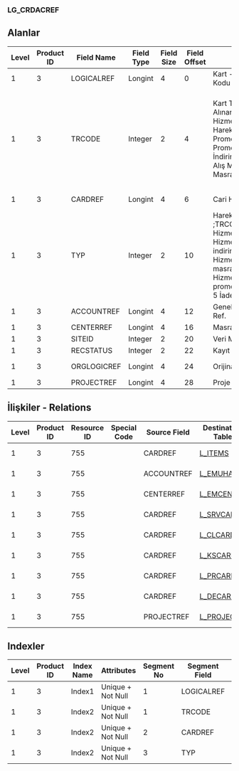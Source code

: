 ### LG_CRDACREF

## Alanlar

**Level**|**Product ID**|**Field Name**|**Field Type**|**Field Size**|**Field Offset**|**Türkçe Açıklama**|**Expression**
-----|-----|-----|-----|-----|-----|-----|-----
1|3|LOGICALREF|Longint|4|0|Kart - Genel Muhasebe Kodu Logical Ref.|Card - General Ledger Code Logical Reference
1|3|TRCODE|Integer|2|4|Kart Türü; 1 Malzeme;3 Alınan Hizmet;4 Satılan Hizmet;5 Cari Hesap;8 Kasa Hareketi;9 Alış Promosyonu;10 Satış Promosyonu;11 Alış İndirimi;12 Satış İndirimi;13 Alış Masrafı;14 Satış Masrafı|Card Type ;1 Item Card;3 Services Purchased;4 Services Sales;5 AR / AP;8 Safe Deposit Transaction;9 Purchase Promotion;10 Sales Promotion;11 Purchase Discount;12 Sales Discount;13 Purchase Surcharge;14 Sales Surcharge
1|3|CARDREF|Longint|4|6|Cari Hesap Kartı Ref.|Account Receivable / Payable Card Reference
1|3|TYP|Integer|2|10|Hareket türü ;TRCODE=1;TRCODE=3,4   1 Hizmetler;TRCODE=3,4   2 Hizmet indirimleri;TRCODE=3,4   3 Hizmet masrafları;TRCODE=3,4   4 Hizmet promosyonları;TRCODE=3,4   5 İade hizmetler|Transaction Type ;TRCODE=1;TRCODE=3,4   1 Services;TRCODE=3,4   2 Service Discounts;TRCODE=3,4   3 Service Surcharges;TRCODE=3,4   4 Service Promotions;TRCODE=3,4   5 Service Returns
1|3|ACCOUNTREF|Longint|4|12|Genel Muhasebe Hesabı Ref.|General Ledger Account Reference
1|3|CENTERREF|Longint|4|16|Masraf Merkezi Ref.|Overhead Pool Reference
1|3|SITEID|Integer|2|20|Veri Merkezi|Data Processing Site
1|3|RECSTATUS|Integer|2|22|Kayıt Durumu|Record Status
1|3|ORGLOGICREF|Longint|4|24|Orijinal Kayıt Log. Ref.|Original Record Logical Reference
1|3|PROJECTREF|Longint|4|28|Proje Referansı|PROJECT Reference

## İlişkiler - Relations
**Level**|**Product ID**|**Resource ID**|**Special Code**|**Source Field**|**Destination Table**|**Destination Field**|**Relation Type**|**Extra Condition**
-----|-----|-----|-----|-----|-----|-----|-----|-----
1|3|755||CARDREF|[L_ITEMS](../L_ITEMS "L_ITEMS")|LOGICALREF|one-to-one|TRCODE=1
1|3|755||ACCOUNTREF|[L_EMUHACC](../L_EMUHACC "L_EMUHACC")|LOGICALREF|one-to-one|
1|3|755||CENTERREF|[L_EMCENTER](../L_EMCENTER "L_EMCENTER")|LOGICALREF|one-to-one|
1|3|755||CARDREF|[L_SRVCARD](../L_SRVCARD "L_SRVCARD")|LOGICALREF|one-to-one|TRCODE=3,4
1|3|755||CARDREF|[L_CLCARD](../L_CLCARD "L_CLCARD")|LOGICALREF|one-to-one|TRCODE=5
1|3|755||CARDREF|[L_KSCARD](../L_KSCARD "L_KSCARD")|LOGICALREF|one-to-one|TRCODE=8
1|3|755||CARDREF|[L_PRCARDS](../L_PRCARDS "L_PRCARDS")|LOGICALREF|one-to-one|TRCODE=9,10
1|3|755||CARDREF|[L_DECARDS](../L_DECARDS "L_DECARDS")|LOGICALREF|one-to-one|TRCODE=11,12,13,14
1|3|755||PROJECTREF|[L_PROJECT](../L_PROJECT "L_PROJECT")|LOGICALREF|one-to-one|

## Indexler
**Level**|**Product ID**|**Index Name**|**Attributes**|**Segment No**|**Segment Field**|**Sense**
-----|-----|-----|-----|-----|-----|-----
1|3|Index1|Unique + Not Null|1|LOGICALREF|Ascending
1|3|Index2|Unique + Not Null|1|TRCODE|Ascending
1|3|Index2|Unique + Not Null|2|CARDREF|Ascending
1|3|Index2|Unique + Not Null|3|TYP|Ascending
